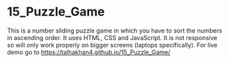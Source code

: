 # 15_Puzzle_Game
This is a number sliding puzzle game in which you have to sort the numbers in ascending order.
It uses HTML, CSS and JavaScript.
It is not responsive so will only work properly on bigger screens (laptops specifically).
For live demo go to https://talhakhan4.github.io/15_Puzzle_Game/
